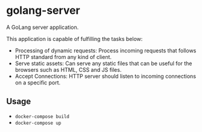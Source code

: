 # golang-server
A GoLang server application.

This application is capable of fulfilling the tasks below: 
* Processing of dynamic requests: Process incoming requests that follows HTTP standard from any kind of client. 
* Serve static assets: Can serve any static files that can be useful for the browsers such as HTML, CSS and JS files. 
* Accept Connections: HTTP server should listen to incoming connections on a specific port.

## Usage 
* `docker-compose build`
* `docker-compose up`